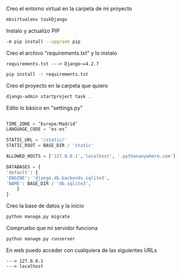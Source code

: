 Creo el entorno virtual en la carpeta de mi proyecto

```bash
mkvirtualenv taskDjango
```

Instalo y actualizo PIP

```bash
-m pip install --upgrade pip
```

Creo el archivo "requirements.txt" y lo instalo

    requirements.txt ---> Django~=4.2.7

```bash
pip install -r requirements.txt
```

Creo el proyecto en la carpeta que quiero

```bash
django-admin startproject task .
```

Edito lo básico en "settings.py"

```python

TIME_ZONE = ‘Europe/Madrid’
LANGUAGE_CODE = ‘es-es’

STATIC_URL = '/static/'
STATIC_ROOT = BASE_DIR / 'static'

ALLOWED_HOSTS = ['127.0.0.1','localhost', '.pythonanywhere.com']

DATABASES = {
'default': {
'ENGINE': 'django.db.backends.sqlite3',
'NAME': BASE_DIR / 'db.sqlite3',
    }
}

```

Creo la base de datos y la inicio

```bash
python manage.py migrate
```

Compruebo que mi servidor funciona

```bash
python manage.py runserver
```

En web puedo acceder con cualquiera de las siguientes URLs

    ---> 127.0.0.1
    ---> localhost